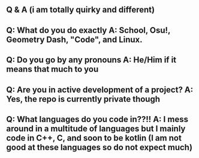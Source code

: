 Q & A (i am totally quirky and different)
----------------------------------------------
Q: What do you do exactly
A: School, Osu!, Geometry Dash, "Code", and Linux.
------------------------------------------------------
Q: Do you go by any pronouns
A: He/Him if it means that much to you
--------------------------------------------------
Q: Are you in active development of a project?
A: Yes, the repo is currently private though
---------------------------------------------------
Q: What languages do you code in??!!
A: I mess around in a multitude of languages but I mainly code in C++, C, and soon to be kotlin (I am not good at these languages so do not expect much)
------------------------------------------------------
